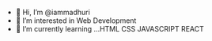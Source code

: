 - 👋 Hi, I’m @iammadhuri
- 👀 I’m interested in Web Development
- 🌱 I’m currently learning ...HTML CSS JAVASCRIPT REACT

<!---
iammadhuri/iammadhuri is a ✨ special ✨ repository because its `README.md` (this file) appears on your GitHub profile.
You can click the Preview link to take a look at your changes.
--->
